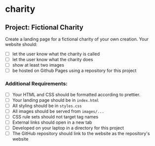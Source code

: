 # charity

## Project: **Fictional Charity**

Create a landing page for a fictional charity of your own creation. Your website should:

- [ ]  let the user know what the charity is called
- [ ]  let the user know what the charity does
- [ ]  show at least two images
- [ ]  be hosted on Github Pages using a repository for this project

### Additional Requirements:

- [ ]  Your HTML and CSS should be formatted according to prettier.
- [ ]  Your landing page should be in `index.html`
- [ ]  All styling should be in `styles.css`
- [ ]  All images should be served from `images/...`
- [ ]  CSS rule sets should not target tag names
- [ ]  External links should open in a new tab
- [ ]  Developed on your laptop in a directory for this project
- [ ]  The GitHub repository should link to the website as the repository's website
